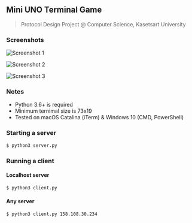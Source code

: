 ## Mini UNO Terminal Game

> Protocol Design Project @ Computer Science, Kasetsart University

### Screenshots

![Screenshot 1](../assets/wait.png?raw=true)

![Screenshot 2](../assets/player_turn.png?raw=true)

![Screenshot 3](../assets/opponent_turn.png?raw=true)

### Notes

- Python 3.6+ is required
- Minimum ternimal size is 73x19
- Tested on macOS Catalina (iTerm) & Windows 10 (CMD, PowerShell)

### Starting a server

```sh
$ python3 server.py
```

### Running a client

#### Localhost server

```sh
$ python3 client.py
```

#### Any server

```sh
$ python3 client.py 158.108.30.234
```

